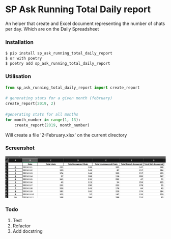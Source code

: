 # SP Ask Running Total Daily report
An helper that create and Excel document representing the number of chats per day. Which are on the Daily Spreadsheet

### Installation

    $ pip install sp_ask_running_total_daily_report
    $ or with poetry
    $ poetry add sp_ask_running_total_daily_report

### Utilisation
```python
from sp_ask_running_total_daily_report import create_report

# generating stats for a given month (february)
create_report(2019, 2)

#generating stats for all months
for month_number in range(1, 13):
    create_report(2019, month_number)
```
Will create a file '2-February.xlsx' on the current directory

### Screenshot
![screenshot of app](screenshots/screenshot2.png)


### Todo
1.  Test
2.  Refactor
3.  Add docstring